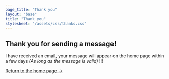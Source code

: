 ```yaml
---
page_title: "Thank you"
layout: "base"
title: "Thank you"
stylesheet: "/assets/css/thanks.css"
---
```




<div class="thank-you-container">
  <h2>Thank you for sending a message!</h2>
  <p>I have received an email, your message will appear on the home page within a few days <i>(As long as the message is valid)</i> !!!</p>
  <p><a href="/">Return to the home page -></a></p>
</div>